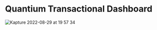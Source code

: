# Quantium Transactional Dashboard

![Kapture 2022-08-29 at 19 57 34](https://user-images.githubusercontent.com/94224903/187339053-44729ee8-0ea6-4d62-b84c-0b6db8b0b4c6.gif)
